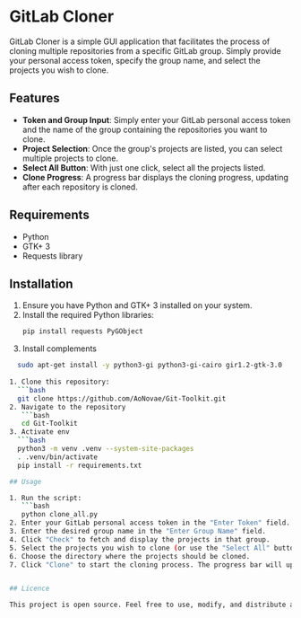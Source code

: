 # GitLab Cloner

GitLab Cloner is a simple GUI application that facilitates the process of cloning multiple repositories from a specific GitLab group. Simply provide your personal access token, specify the group name, and select the projects you wish to clone.

## Features

- **Token and Group Input**: Simply enter your GitLab personal access token and the name of the group containing the repositories you want to clone.
- **Project Selection**: Once the group's projects are listed, you can select multiple projects to clone.
- **Select All Button**: With just one click, select all the projects listed.
- **Clone Progress**: A progress bar displays the cloning progress, updating after each repository is cloned.

## Requirements

- Python
- GTK+ 3
- Requests library

## Installation

1. Ensure you have Python and GTK+ 3 installed on your system.
2. Install the required Python libraries:
   ```bash
   pip install requests PyGObject
3. Install complements
 ```bash
   sudo apt-get install -y python3-gi python3-gi-cairo gir1.2-gtk-3.0 
   
1. Clone this repository:
   ```bash
   git clone https://github.com/AoNovae/Git-Toolkit.git
2. Navigate to the repository
    ```bash
    cd Git-Toolkit
3. Activate env
   ```bash
   python3 -m venv .venv --system-site-packages
   . .venv/bin/activate
   pip install -r requirements.txt

## Usage

1. Run the script:
    ```bash
    python clone_all.py
2. Enter your GitLab personal access token in the "Enter Token" field.
3. Enter the desired group name in the "Enter Group Name" field.
4. Click "Check" to fetch and display the projects in that group.
5. Select the projects you wish to clone (or use the "Select All" button to select all projects).
6. Choose the directory where the projects should be cloned.
7. Click "Clone" to start the cloning process. The progress bar will update as each repository is cloned.


## Licence 

This project is open source. Feel free to use, modify, and distribute as you see fit.

